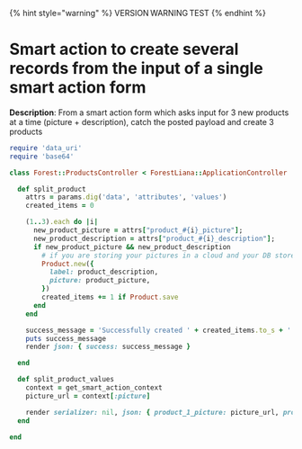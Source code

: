 {% hint style="warning" %}
VERSION WARNING TEST
{% endhint %}

# Smart action to create several records from the input of a single smart action form

**Description**: From a smart action form which asks input for 3 new products at a time (picture + description), catch the posted payload and create 3 products

```ruby
require 'data_uri'
require 'base64'

class Forest::ProductsController < ForestLiana::ApplicationController

  def split_product
    attrs = params.dig('data', 'attributes', 'values')
    created_items = 0

    (1..3).each do |i|
      new_product_picture = attrs["product_#{i}_picture"];
      new_product_description = attrs["product_#{i}_description"];
      if new_product_picture && new_product_description
        # if you are storing your pictures in a cloud and your DB stores the pictures url -> include here a function to send the base64 image to your cloud and fetch back the corresponding url
        Product.new({
          label: product_description,
          picture: product_picture,
        })
        created_items += 1 if Product.save
      end
    end

    success_message = 'Successfully created ' + created_items.to_s + ' item(s)'
    puts success_message
    render json: { success: success_message }

  end

  def split_product_values
    context = get_smart_action_context
    picture_url = context[:picture]

    render serializer: nil, json: { product_1_picture: picture_url, product_2_picture: picture_url, product_3_picture: picture_url}, status: :ok
  end

end
```

